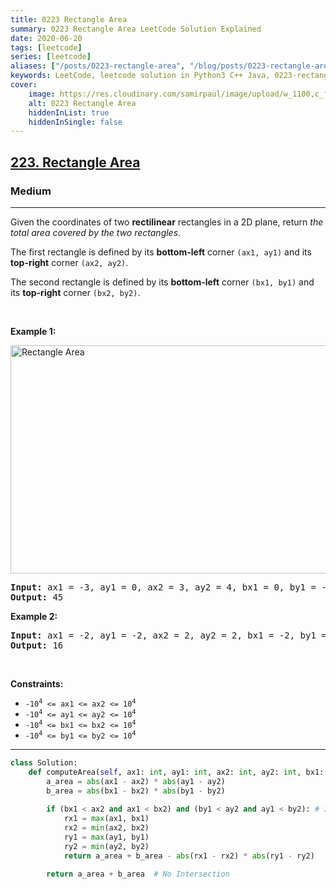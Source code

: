 ```yaml
---
title: 0223 Rectangle Area
summary: 0223 Rectangle Area LeetCode Solution Explained
date: 2020-06-20
tags: [leetcode]
series: [leetcode]
aliases: ["/posts/0223-rectangle-area", "/blog/posts/0223-rectangle-area", "/0223-rectangle-area"]
keywords: LeetCode, leetcode solution in Python3 C++ Java, 0223-rectangle-area solution
cover:
    image: https://res.cloudinary.com/samirpaul/image/upload/w_1100,c_fit,co_rgb:FFFFFF,l_text:Arial_70_bold:0223 Rectangle Area/problem-solving.webp
    alt: 0223 Rectangle Area
    hiddenInList: true
    hiddenInSingle: false
---
```



<h2><a href="https://leetcode.com/problems/rectangle-area/">223. Rectangle Area</a></h2><h3>Medium</h3><hr><div><p>Given the coordinates of two <strong>rectilinear</strong> rectangles in a 2D plane, return <em>the total area covered by the two rectangles</em>.</p>

<p>The first rectangle is defined by its <strong>bottom-left</strong> corner <code>(ax1, ay1)</code> and its <strong>top-right</strong> corner <code>(ax2, ay2)</code>.</p>

<p>The second rectangle is defined by its <strong>bottom-left</strong> corner <code>(bx1, by1)</code> and its <strong>top-right</strong> corner <code>(bx2, by2)</code>.</p>

<p>&nbsp;</p>
<p><strong class="example">Example 1:</strong></p>
<img alt="Rectangle Area" src="https://assets.leetcode.com/uploads/2021/05/08/rectangle-plane.png" style="width: 700px; height: 365px;">
<pre><strong>Input:</strong> ax1 = -3, ay1 = 0, ax2 = 3, ay2 = 4, bx1 = 0, by1 = -1, bx2 = 9, by2 = 2
<strong>Output:</strong> 45
</pre>

<p><strong class="example">Example 2:</strong></p>

<pre><strong>Input:</strong> ax1 = -2, ay1 = -2, ax2 = 2, ay2 = 2, bx1 = -2, by1 = -2, bx2 = 2, by2 = 2
<strong>Output:</strong> 16
</pre>

<p>&nbsp;</p>
<p><strong>Constraints:</strong></p>

<ul>
	<li><code>-10<sup>4</sup> &lt;= ax1 &lt;= ax2 &lt;= 10<sup>4</sup></code></li>
	<li><code>-10<sup>4</sup> &lt;= ay1 &lt;= ay2 &lt;= 10<sup>4</sup></code></li>
	<li><code>-10<sup>4</sup> &lt;= bx1 &lt;= bx2 &lt;= 10<sup>4</sup></code></li>
	<li><code>-10<sup>4</sup> &lt;= by1 &lt;= by2 &lt;= 10<sup>4</sup></code></li>
</ul>
</div>

---




```python
class Solution:
    def computeArea(self, ax1: int, ay1: int, ax2: int, ay2: int, bx1: int, by1: int, bx2: int, by2: int) -> int:
        a_area = abs(ax1 - ax2) * abs(ay1 - ay2)
        b_area = abs(bx1 - bx2) * abs(by1 - by2)
        
        if (bx1 < ax2 and ax1 < bx2) and (by1 < ay2 and ay1 < by2): # Intersection
            rx1 = max(ax1, bx1)
            rx2 = min(ax2, bx2)
            ry1 = max(ay1, by1)
            ry2 = min(ay2, by2)
            return a_area + b_area - abs(rx1 - rx2) * abs(ry1 - ry2)
        
        return a_area + b_area  # No Intersection
            
        
```
